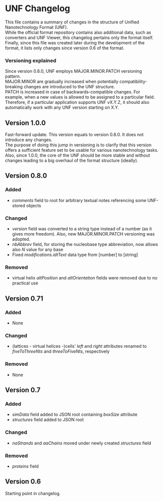 # UNF Changelog
This file contains a summary of changes in the structure of Unified Nanotechnology Format (UNF).  
While the official format repository contains also additional data, such as converters and UNF Viewer, this changelog pertains only the format itself.  
Finally, since this file was created later during the development of the format, it lists only changes since version 0.6 of the format. 

### Versioning explained
Since version 0.8.0, UNF employs MAJOR.MINOR.PATCH versioning pattern.  
MAJOR.MINOR are gradually increased when potentially compatibility-breaking changes are introduced to the UNF structure.  
PATCH is increased in case of backwards-compatible changes. For example, when a new values is allowed to be assigned to a particular field.  
Therefore, if a particular application supports UNF vX.Y.Z, it should also automatically work with any UNF version starting on X.Y. 

## Version 1.0.0
Fast-forward update. This version equals to version 0.8.0. It does not introduce any changes.  
The purpose of doing this jump in versioning is to clarify that this version offers a sufficient feature set to be usable for various nanotechnology tasks.  
Also, since 1.0.0, the core of the UNF should be more stable and without changes leading to a big overhaul of the format structure (ideally).

## Version 0.8.0
### Added
- *comments* field to root for arbitrary textual notes referencing some UNF-stored objects

### Changed
- *version* field was converted to a string type instead of a number (as it gives more freedom). Also, new MAJOR.MINOR.PATCH versioning was adopted.
- *nbAbbrev* field, for storing the nucleobase type abbreviation, now allows also *N* value for any base
- Fixed *modifications*.*idtText* data type from [number] to [string]

### Removed
- virtual helix *altPosition* and *altOrientation* fields were removed due to no practical use

## Version 0.71
### Added
- None

### Changed
- (lattices - virtual helices -)cells' *left* and *right* attributes renamed to *fiveToThreeNts* and *threeToFiveNts*, respectively

### Removed
- None

## Version 0.7
### Added
- *simData* field added to JSON root containing *boxSize* attribute
- *structures* field added to JSON root

### Changed
- *naStrands* and *aaChains* moved under newly created *structures* field

### Removed
- *proteins* field 

## Version 0.6
Starting point in changelog.
